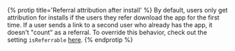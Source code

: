 {% protip title='Referral attribution after install'  %}
By default, users only get attribution for installs if the users they refer download the app for the first time. If a user sends a link to a second user who already has the app, it doesn't "count" as a referral. To override this behavior, check out the setting `isReferrable` [here](/domains/configuring_client_apps/{{page.platform}}/#isreferrable).
{% endprotip %}
